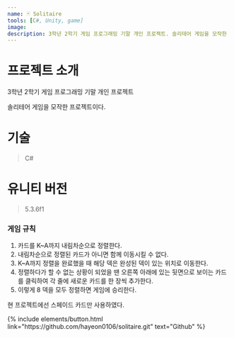 ```yaml
---
name: 🃏 Solitaire
tools: [C#, Unity, game]
image:
description: 3학년 2학기 게임 프로그래밍 기말 개인 프로젝트. 솔리테어 게임을 모작한 프로젝트이다.
---
```


# 프로젝트 소개
  
3학년 2학기 게임 프로그래밍 기말 개인 프로젝트

솔리테어 게임을 모작한 프로젝트이다.

  

# 기술
  
> C#

  

# 유니티 버전

> 5.3.6f1
  
  
### 게임 규칙
   
1. 카드를 K~A까지 내림차순으로 정렬한다.
2. 내림차순으로 정렬된 카드가 아니면 함께 이동시킬 수 없다.
3. K~A까지 정렬을 완료했을 때 해당 덱은 완성된 덱이 있는 위치로 이동한다.
4. 정렬하다가 할 수 없는 상황이 되었을 땐 오른쪽 아래에 있는 뒷면으로 보이는 카드를 클릭하여 각 줄에 새로운 카드를 한 장씩 추가한다.
5. 이렇게 8 덱을 모두 정렬하면 게임에 승리한다.
   
현 프로젝트에선 스페이드 카드만 사용하였다.


   
<p class="text-center">
{% include elements/button.html link="https://github.com/hayeon0106/solitaire.git" text="Github" %}
</p>